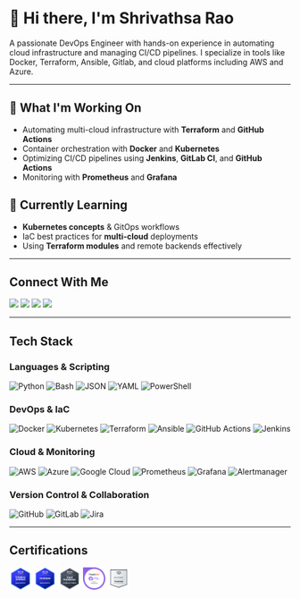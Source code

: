 

# 👋 Hi there, I'm Shrivathsa Rao

 A passionate DevOps Engineer with hands-on experience in automating cloud infrastructure and managing CI/CD pipelines. I specialize in tools like Docker, Terraform, Ansible, Gitlab, and cloud platforms including AWS and Azure.

---

## 💼 What I'm Working On
- Automating multi-cloud infrastructure with **Terraform** and **GitHub Actions**
- Container orchestration with **Docker** and **Kubernetes**
- Optimizing CI/CD pipelines using **Jenkins**, **GitLab CI**, and **GitHub Actions**
- Monitoring with **Prometheus** and **Grafana**


## 📘 Currently Learning
-  **Kubernetes concepts** & GitOps workflows
-  IaC best practices for **multi-cloud** deployments
-  Using **Terraform modules** and remote backends effectively

---

## Connect With Me
<a href="https://linkedin.com/in/shrivathsa27" target="_blank"><img src="https://img.shields.io/badge/LinkedIn-%230077B5.svg?logo=linkedin&logoColor=white" height="32"></a>
<a href="https://quora.com/profile/Shrivathsa" target="_blank"><img src="https://img.shields.io/badge/Quora-%23B92B27.svg?logo=Quora&logoColor=white" height="32"></a>
<a href="mailto:hello@shrivathsarao.site"><img src="https://img.shields.io/badge/Gmail-D14836?style=for-the-badge&logo=gmail&logoColor=white" height="32"></a>
<a href="https://shrivathsarao.site/" target="_blank"><img src="https://img.shields.io/badge/Portfolio-000000?style=for-the-badge&logo=About.me&logoColor=white" height="32"></a>

---

## Tech Stack

### Languages & Scripting
![Python](https://img.shields.io/badge/python-3670A0?style=for-the-badge&logo=python&logoColor=ffdd54)
![Bash](https://img.shields.io/badge/bash-%23121011.svg?style=for-the-badge&logo=gnubash&logoColor=white)
![JSON](https://img.shields.io/badge/json-000000?style=for-the-badge&logo=json&logoColor=white)
![YAML](https://img.shields.io/badge/yaml-%2300BFFF.svg?style=for-the-badge&logo=yaml&logoColor=white)
![PowerShell](https://img.shields.io/badge/PowerShell-%235391FE.svg?style=for-the-badge&logo=powershell&logoColor=white)

### DevOps & IaC
![Docker](https://img.shields.io/badge/docker-%230db7ed.svg?style=for-the-badge&logo=docker&logoColor=white)
![Kubernetes](https://img.shields.io/badge/kubernetes-%23326ce5.svg?style=for-the-badge&logo=kubernetes&logoColor=white)
![Terraform](https://img.shields.io/badge/terraform-%235835CC.svg?style=for-the-badge&logo=terraform&logoColor=white)
![Ansible](https://img.shields.io/badge/ansible-%231A1918.svg?style=for-the-badge&logo=ansible&logoColor=white)
![GitHub Actions](https://img.shields.io/badge/github%20actions-%232671E5.svg?style=for-the-badge&logo=githubactions&logoColor=white)
![Jenkins](https://img.shields.io/badge/jenkins-%232C5263.svg?style=for-the-badge&logo=jenkins&logoColor=white)

### Cloud & Monitoring
![AWS](https://img.shields.io/badge/AWS-%23FF9900.svg?style=for-the-badge&logo=amazon-aws&logoColor=white)
![Azure](https://img.shields.io/badge/azure-%230072C6.svg?style=for-the-badge&logo=microsoftazure&logoColor=white)
![Google Cloud](https://img.shields.io/badge/GoogleCloud-%234285F4.svg?style=for-the-badge&logo=google-cloud&logoColor=white)
![Prometheus](https://img.shields.io/badge/Prometheus-E6522C?style=for-the-badge&logo=Prometheus&logoColor=white)
![Grafana](https://img.shields.io/badge/grafana-F46800.svg?style=for-the-badge&logo=grafana&logoColor=white)
![Alertmanager](https://img.shields.io/badge/alertmanager-%23FF6C37.svg?style=for-the-badge&logo=prometheus&logoColor=white)

### Version Control & Collaboration
![GitHub](https://img.shields.io/badge/github-%23121011.svg?style=for-the-badge&logo=github&logoColor=white)
![GitLab](https://img.shields.io/badge/gitlab-%23181717.svg?style=for-the-badge&logo=gitlab&logoColor=white)
![Jira](https://img.shields.io/badge/jira-%230A0FFF.svg?style=for-the-badge&logo=jira&logoColor=white)

---

## Certifications

<a href="#"><img src="https://raw.githubusercontent.com/Shrivathsa27/shrivathsarao/main/images/AWS%20Solution%20Architect.png" height="40" alt="AWS Solutions Architect - Associate"></a>
<a href="#"><img src="https://raw.githubusercontent.com/Shrivathsa27/shrivathsarao/main/images/AWS%20Developer.png" height="40" alt="AWS Developer - Associate"></a>
<a href="#"><img src="https://raw.githubusercontent.com/Shrivathsa27/shrivathsarao/main/images/AWS%20Cloud%20Practioner.png" height="40" alt="AWS Cloud Practioner"></a>
<a href="#"><img src="https://raw.githubusercontent.com/Shrivathsa27/shrivathsarao/main/images/ITIL.png" height="40" alt="ITIL Foundation"></a>
<a href="#"><img src="https://raw.githubusercontent.com/Shrivathsa27/shrivathsarao/main/images/AWS%20reStart%20Graduate.jpeg" height="40" alt="AWS re/Start Graduate"></a>